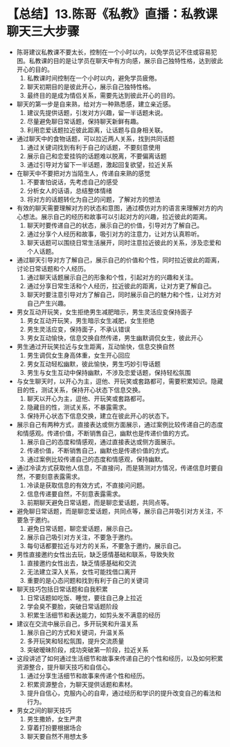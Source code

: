 # 【总结】13.陈哥《私教》直播：私教课聊天三大步骤

-   陈哥建议私教课不要太长，控制在一个小时以内，以免学员记不住或容易犯困。私教课的目的是让学员在聊天中有方向感，展示自己独特性格，达到彼此开心的目的。
    1.  私教课时间控制在一个小时以内，避免学员疲倦。
    2.  聊天初期目的是彼此开心，展示自己独特性格。
    3.  最终目的是成为情侣关系，需要先达到彼此开心的目的。
-   聊天的第一步是自来熟，给对方一种熟悉感，建立亲近感。
    1.  建议先提供话题，引发对方兴趣，留一半话题未说。
    2.  尽量避免聊日常话题，保持聊天新鲜有趣。
    3.  利用恋爱话题拉近彼此距离，让话题与自身相关联。
-   通过聊天中的食物话题，可以拉近两人关系，找到共同话题
    1.  通过关键词找到有利于自己的话题，不要刻意使用
    2.  展示自己和恋爱挂钩的话题难以脱离，不要偏离话题
    3.  通过引导对方留下一半话题，激起回复欲望，拉近关系
-   在聊天中不要把对方当陌生人，传递自来熟的感觉
    1.  不要害怕说话，先考虑自己的感受
    2.  分析女人的话语，总结整体情绪
    3.  将对方的话题转化为自己的问题，了解对方的想法
-   有效的聊天需要理解对方的状态和意图，通过模仿对方的语言来理解对方的内心想法。展示自己的经历和故事可以引起对方的兴趣，拉近彼此的距离。
    1.  聊天时要传递自己的状态，展示自己的价值，引导对方了解自己。
    2.  通过分享个人经历和故事，吸引对方的注意力，让对方认真聆听。
    3.  聊天话题可以围绕日常生活展开，同时注意拉近彼此的关系，涉及恋爱和个人话题。
-   通过聊天引导对方了解自己，展示自己的价值和个性，同时拉近彼此的距离，讨论日常话题和个人经历。
    1.  通过聊天话题展示自己的形象和个性，引起对方的兴趣和关注。
    2.  通过分享日常生活和个人经历，拉近彼此的距离，让对方更了解自己。
    3.  聊天时要注意引导对方了解自己，同时展示自己的魅力和个性，让对方对自己产生兴趣。
-   男女互动开玩笑，女生拒绝男生减肥暗示，男生灵活应变保持面子
    1.  男女互动开玩笑，男生暗示女生减肥，女生拒绝
    2.  男生灵活应变，保持面子，不承认错误
    3.  男女互动愉快，信息交换自然传递，男生幽默调侃女生，彼此开心
-   男生通过开玩笑拉近与女生距离，互动愉快，信息交换自然
    1.  男生调侃女生身高体重，女生开心回应
    2.  男女互动轻松幽默，彼此愉快，男生巧妙引导话题
    3.  男生与女生互动中保持幽默，不涉及恋爱话题，保持轻松氛围
-   与女生聊天时，以开心为主，逗他、开玩笑或套路都可，需要积累知识。隐藏目的性，测试关系，保持开心状态下信息交换。
    1.  聊天以开心为主，逗他、开玩笑或套路都可。
    2.  隐藏目的性，测试关系，不暴露需求。
    3.  保持开心状态下信息交换，建立在彼此开心的状态下。
-   展示自己有两种方式，直接表达或侧方面展示，通过案例比较传递自己的态度和情感观。传递价值，不断销售自己，幽默也是传递价值的方式。
    1.  展示自己的态度和情感观，通过直接表达或侧方面展示。
    2.  传递价值，不断销售自己，幽默也是传递价值的方式。
    3.  通过案例比较传递自己的态度和情感观，保持幽默。
-   通过冷读方式获取他人信息，不直接问，而是猜测对方情况，传递信息时要自然，不要刻意表露需求。
    1.  冷读是获取信息的有效方式，不直接问问题。
    2.  信息传递要自然，不刻意表露需求。
    3.  前期聊天避免日常话题，而是聊恋爱话题，共同点等。
-   避免聊日常话题，而是聊恋爱话题，共同点等，展示自己并吸引对方关注，不要急于邀约。
    1.  避免日常话题，聊恋爱话题，展示自己。
    2.  展示自己吸引对方关注，不要急于邀约。
    3.  每句话都要拉近与对方的关系，不要急于邀约，展示自己。
-   男性直接邀约女性出去玩，缺乏感情基础和联系，导致失败
    1.  直接邀约女性出去，缺乏情感基础和交流
    2.  无法建立深入关系，女性可能找借口离开
    3.  重要的是心态问题和找到有利于自己的关键词
-   聊天技巧包括日常话题和自我积累
    1.  日常话题如吃饭、睡觉，要往自己身上拉近
    2.  学会臭不要脸，突破日常话题阶段
    3.  积累生活细节和表达能力，如剪头发不满意的经历
-   建议在交流中展示自己，多开玩笑和升温关系
    1.  展示自己的方式和关键词，升温关系
    2.  多开玩笑和轻松氛围，提升交流质量
    3.  突破暧昧阶段，成功突破第一阶段，拉近关系
-   这段讲述了如何通过生活细节和故事来传递自己的个性和经历，以及如何积累资源整合，提升聊天技巧和自信心。
    1.  通过分享生活细节和故事来传递个性和经历。
    2.  积累资源整合，为聊天提供话题和素材。
    3.  提升自信心，克服内心的自卑，通过经历和学识的提升改变自己的看法和行为。
-   男女之间的聊天技巧
    1.  男生撒娇，女生严肃
    2.  穿着打扮要根据场合
    3.  聊天要自然不用想太多